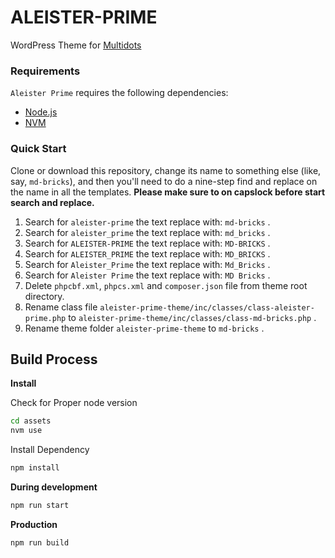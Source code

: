 # ALEISTER-PRIME

WordPress Theme for [Multidots](https://www.multidots.com/)

### Requirements

`Aleister Prime` requires the following dependencies:

- [Node.js](https://nodejs.org/)
- [NVM](https://wptraining.md10x.com/lessons/install-nvm/) 

### Quick Start

Clone or download this repository, change its name to something else (like, say, `md-bricks`), and then you'll need to do a nine-step find and replace on the name in all the templates. **Please make sure to on capslock before start search and replace.**

1. Search for `aleister-prime` the text replace with: `md-bricks` .
2. Search for `aleister_prime` the text replace with: `md_bricks` .
3. Search for `ALEISTER-PRIME` the text replace with: `MD-BRICKS` .
4. Search for `ALEISTER_PRIME` the text replace with: `MD_BRICKS` .
5. Search for `Aleister_Prime` the text replace with: `Md_Bricks` .
6. Search for `Aleister Prime` the text replace with: `MD Bricks` .
7. Delete `phpcbf.xml`, `phpcs.xml` and `composer.json` file from theme root directory.
8. Rename class file `aleister-prime-theme/inc/classes/class-aleister-prime.php` to `aleister-prime-theme/inc/classes/class-md-bricks.php` .
9. Rename theme folder `aleister-prime-theme` to `md-bricks` .


## Build Process

**Install**

Check for Proper node version

```bash
cd assets
nvm use
```

Install Dependency

```bash
npm install
```

**During development**

```bash
npm run start
```

**Production**

```bash
npm run build
```
